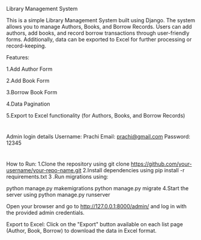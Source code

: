 
Library Management System 

This is a simple Library Management System built using Django. The system allows you to manage Authors, Books, and Borrow Records.
Users can add authors, add books, and record borrow transactions through user-friendly forms. Additionally, data can be exported to 
Excel for further processing or record-keeping.

Features:

1.Add Author Form

2.Add Book Form

3.Borrow Book Form

4.Data Pagination

5.Export to Excel functionality (for Authors, Books, and Borrow Records) 

# 
Admin login details
  Username: Prachi
  Email: prachi@gmail.com
  Password: 12345 

  # 
  How to Run:
  1.Clone the repository using git clone https://github.com/your-username/your-repo-name.git
  2.Install dependencies using pip install -r requirements.txt
  3 .Run migrations using:

  python manage.py makemigrations
  python manage.py migrate
   4.Start the server using python manage.py runserver 
   
   Open your browser and go to http://127.0.0.1:8000/admin/ and log in with the provided admin credentials.

Export to Excel: Click on the "Export" button available on each list page (Author, Book, Borrow) to download the data in Excel format.



